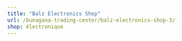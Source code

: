 ```yaml
---
title: "Balz Electronics Shop"
url: /bunagana-trading-center/balz-electronics-shop-3/
shop: électronique
---
```

